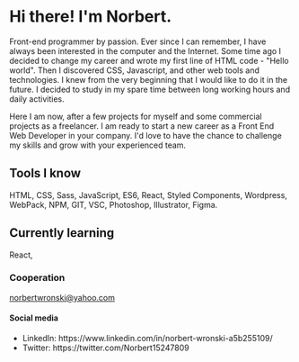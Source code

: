 <h1>Hi there! I'm Norbert.</h1>

Front-end programmer by passion. Ever since I can remember, I have always been interested in the computer and the Internet. Some time ago I decided to change my career and wrote my first line of HTML code - "Hello world". Then I discovered CSS, Javascript, and other web tools and technologies. I knew from the very beginning that I would like to do it in the future. I decided to study in my spare time between long working hours and daily activities. 

Here I am now, after a few projects for myself and some commercial projects as a freelancer. I am ready to start a new career as a Front End Web Developer in your company. I'd love to have the chance to challenge my skills and grow with your experienced team. 

<h2>Tools I know</h2>

HTML, CSS, Sass, JavaScript, ES6, React, Styled Components, Wordpress, WebPack, NPM, GIT, VSC, Photoshop, Illustrator, Figma.

<h2>Currently learning</h2>

React,

<h3>Cooperation</h3>

norbertwronski@yahoo.com

<h4>Social media</h4>

<ul>
  <li>LinkedIn: https://www.linkedin.com/in/norbert-wronski-a5b255109/</li>
  <li>Twitter: https://twitter.com/Norbert15247809</li>
</ul>
